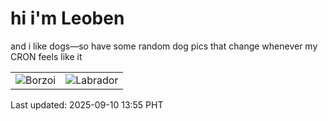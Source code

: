 # hi i'm Leoben

and i like dogs—so have some random dog pics that change whenever my CRON feels like it

|  |  |
|--------|----------|
| ![Borzoi](https://random-dog-vercel.vercel.app/api/random-borzoi?v=1757483702) | ![Labrador](https://random-dog-vercel.vercel.app/api/random-labrador?v=1757483702) |

Last updated: 2025-09-10 13:55 PHT
